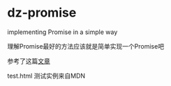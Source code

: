 # dz-promise

implementing Promise in a simple way

理解Promise最好的方法应该就是简单实现一个Promise吧

参考了这篇[文章](https://www.promisejs.org/implementing/)

test.html 测试实例来自MDN